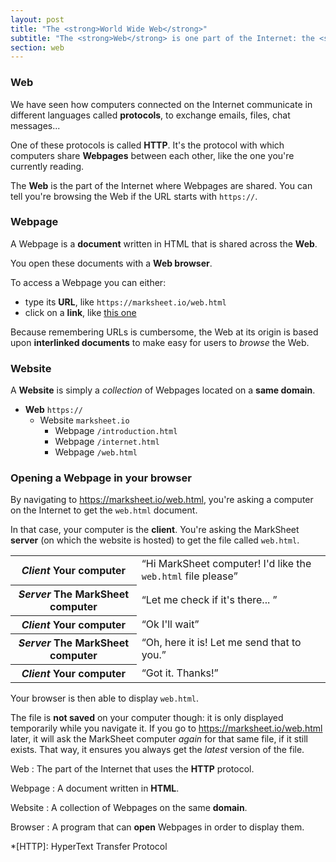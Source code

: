 ```yaml
---
layout: post
title: "The <strong>World Wide Web</strong>"
subtitle: "The <strong>Web</strong> is one part of the Internet: the <strong>HTTP</strong> part"
section: web
---
```


### Web 

We have seen how computers connected on the Internet communicate in different languages called **protocols**, to exchange emails, files, chat messages...

One of these protocols is called **HTTP**. It's the protocol with which computers share **Webpages** between each other, like the one you're currently reading.

The **Web** is the part of the Internet where Webpages are shared. You can tell you're browsing the Web if the URL starts with `https://`.

### Webpage

A Webpage is a **document** written in HTML that is shared across the **Web**.

You open these documents with a **Web browser**.

To access a Webpage you can either:

* type its **URL**, like `https://marksheet.io/web.html`
* click on a **link**, like [this one](https://marksheet.io/internet.html)

Because remembering URLs is cumbersome, the Web at its origin is based upon **interlinked documents** to make easy for users to _browse_ the Web.

### Website

A **Website** is simply a _collection_ of Webpages located on a **same domain**.

* **Web** `https://`
  * Website `marksheet.io`
    * Webpage `/introduction.html`
    * Webpage `/internet.html`
    * Webpage `/web.html`

### Opening a Webpage in your browser

By navigating to <https://marksheet.io/web.html>, you're asking a computer on the Internet to get the `web.html` document.

In that case, your computer is the **client**. You're asking the MarkSheet **server** (on which the website is hosted) to get the file called `web.html`.

<div class="table">
  <table>
    <tr>
      <th>
        <em>Client</em>
        <strong>Your computer</strong>
      </th>
      <td>
        <q>Hi MarkSheet computer! I'd like the <code>web.html</code> file please</q>
      </td>
    </tr>
    <tr>
      <th>
        <em>Server</em>
        <strong>The MarkSheet computer</strong>
      </th>
      <td>
        <q>Let me check if it's there... </q>
      </td>
    </tr>
    <tr>
      <th>
        <em>Client</em>
        <strong>Your computer</strong>
      </th>
      <td>
        <q>Ok I'll wait</q>
      </td>
    </tr>
    <tr>
      <th>
        <em>Server</em>
        <strong>The MarkSheet computer</strong>
      </th>
      <td>
        <q>Oh, here it is! Let me send that to you.</q>
      </td>
    </tr>
    <tr>
      <th>
        <em>Client</em>
        <strong>Your computer</strong>
      </th>
      <td>
        <q>Got it. Thanks!</q>
      </td>
    </tr>
  </table>
</div>

Your browser is then able to display `web.html`.

The file is **not saved** on your computer though: it is only displayed temporarily while you navigate it. If you go to <https://marksheet.io/web.html> later, it will ask the MarkSheet computer _again_ for that same file, if it still exists. That way, it ensures you always get the _latest_ version of the file.

Web
: The part of the Internet that uses the **HTTP** protocol.

Webpage
: A document written in **HTML**.

Website
: A collection of Webpages on the same **domain**.

Browser
: A program that can **open** Webpages in order to display them.

*[HTTP]: HyperText Transfer Protocol
